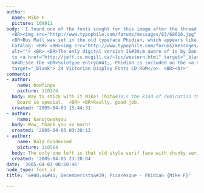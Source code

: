 ```yaml
---
author:
  name: Mike F
  picture: 109911
body: 'I found one of the fonts sought for this image after the thread expired: <BR>
  <BR><img src="http://www.typophile.com/forums/messages/83/68616.jpg" alt=""> <BR>
  <BR>Bus Mall was set in the old typeface Phidian, which appears like so in the Solotype
  Catalog: <BR> <BR><img src="http://www.typophile.com/forums/messages/83/68617.gif"
  alt=""> <BR> <BR>The only digital version I&#39;m aware of is by Dan Solo and, according
  to <a href="http://jeff.cs.mcgill.ca/~luc/western.html" target="_blank"> Luc DeVroye</a>
  &#40;see the <BR>Solotype entry&#41;, Phidian is included on the <a href="http://www.amazon.com/exec/obidos/tg/detail/-/0486999564/qid=1112484352/sr=8-1/ref=sr_8_xs_ap_i1_xgl14/104-6249154-7928729?v=glance&amp;s=books&amp;n=507846"
  target="_blank"> 24 Victorian Display Fonts CD-ROM</a>. <BR><br>'
comments:
- author:
    name: bowfinpw
    picture: 110174
  body: Way to stick with it Mike! That&#39;s the kind of dedication that makes this
    Board so special.  <BR> <BR>Really, good job.
  created: '2005-04-03 15:44:31'
- author:
    name: kanojowakyou
  body: Wow, thank you so much!
  created: '2005-04-05 03:38:13'
- author:
    name: Bald Condensed
    picture: 110564
  body: The only one left is that old style serif face with chunky serifs, innit?
  created: '2005-04-05 23:28:04'
date: '2005-04-03 00:50:46'
node_type: font_id
title: '&#40;x&#41; Decemberists&#39; Picaresque - Phidian {Mike F}'

---
```

